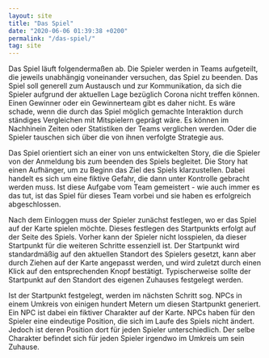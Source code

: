 ```yaml
---
layout: site
title: "Das Spiel"
date: "2020-06-06 01:39:38 +0200"
permalink: "/das-spiel/"
tag: site
---
```


Das Spiel läuft folgendermaßen ab. Die Spieler werden in Teams aufgeteilt, die jeweils
unabhängig voneinander versuchen, das Spiel zu beenden. Das Spiel soll generell zum Austausch
und zur Kommunikation, da sich die Spieler aufgrund der aktuellen Lage bezüglich Corona nicht treffen können.
Einen Gewinner oder ein Gewinnerteam gibt es daher nicht. Es wäre schade, wenn die durch das
Spiel möglich gemachte Interaktion durch ständiges Vergleichen mit Mitspielern geprägt wäre.
Es können im Nachhinein Zeiten oder Statistiken der Teams verglichen werden. Oder die Spieler
tauschen sich über die von ihnen verfolgte Strategie aus.

Das Spiel orientiert sich an einer von uns entwickelten Story, die die Spieler von der Anmeldung
bis zum beenden des Spiels begleitet. Die Story hat einen Aufhänger, um zu Beginn das Ziel
des Spiels klarzustellen. Dabei handelt es sich um eine fiktive Gefahr, die dann
unter Kontrolle gebracht werden muss. Ist diese Aufgabe vom Team gemeistert - wie auch
immer es das tut, ist das Spiel für dieses Team vorbei und sie haben es erfolgreich
abgeschlossen.

Nach dem Einloggen muss der Spieler zunächst festlegen, wo er das Spiel auf der Karte spielen möchte.
Dieses festlegen des Startpunkts erfolgt auf der Seite des Spiels. Vorher kann der Spieler nicht losspielen,
da dieser Startpunkt für die weiteren Schritte essenziell ist. Der Startpunkt wird standardmäßig auf den
aktuellen Standort des Spielers gesetzt, kann aber durch Ziehen auf der Karte angepasst werden, und wird
zuletzt durch einen Klick auf den entsprechenden Knopf bestätigt. Typischerweise sollte der Startpunkt
auf den Standort des eigenen Zuhauses festgelegt werden.

Ist der Startpunkt festgelegt, werden im nächsten Schritt sog. NPCs in einem Umkreis von einigen
hundert Metern um diesen Startpunkt generiert. Ein NPC ist dabei ein fiktiver Charakter auf der Karte.
NPCs haben für den Spieler eine eindeutige Position, die sich im Laufe des Spiels nicht ändert.
Jedoch ist deren Position dort für jeden Spieler unterschiedlich.
Der selbe Charakter befindet sich für jeden Spieler irgendwo im Umkreis um sein Zuhause.
